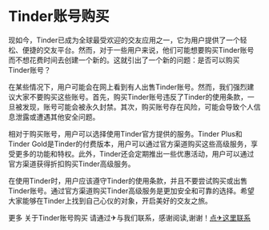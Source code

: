 # Tinder账号购买

现如今，Tinder已成为全球最受欢迎的交友应用之一，它为用户提供了一个轻松、便捷的交友平台。然而，对于一些用户来说，他们可能想要购买Tinder账号而不想花费时间去创建一个新的。这就引出了一个新的问题：是否可以购买Tinder账号？

在某些情况下，用户可能会在网上看到有人出售Tinder账号。然而，我们强烈建议大家不要购买这些账号。首先，购买Tinder账号违反了Tinder的使用条款，一旦被发现，账号可能会被永久封禁。其次，购买账号存在风险，可能会导致个人信息泄露或遭遇其他安全问题。

相对于购买账号，用户可以选择使用Tinder官方提供的服务。Tinder Plus和Tinder Gold是Tinder的付费版本，用户可以通过官方渠道购买这些高级服务，享受更多的功能和特权。此外，Tinder还会定期推出一些优惠活动，用户可以通过官方渠道获得折扣购买Tinder高级服务。

在使用Tinder时，用户应该遵守Tinder的使用条款，并且不要尝试购买或出售Tinder账号。通过官方渠道购买Tinder高级服务是更加安全和可靠的选择。希望大家能够在Tinder上找到自己心仪的对象，开启美好的交友之旅。

更多 关于Tinder账号购买 请通过✈与我们联系，感谢阅读,谢谢！[点✈这里联系](https://bbd.k02.cc)
